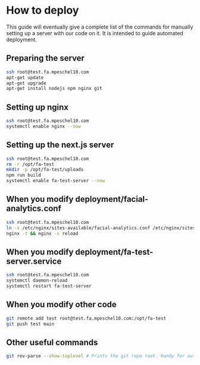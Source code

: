 # How to deploy
This guide will eventually give a complete list of the commands for manually setting up a server with our code on it. It is intended to guide automated deployment.

## Preparing the server
```sh
ssh root@test.fa.mpeschel10.com
apt-get update
apt-get upgrade
apt-get install nodejs npm nginx git
```

## Setting up nginx
```sh
ssh root@test.fa.mpeschel10.com
systemctl enable nginx --now
```

## Setting up the next.js server
```sh
ssh root@test.fa.mpeschel10.com
rm -r /opt/fa-test
mkdir -p /opt/fa-test/uploads
npm run build
systemctl enable fa-test-server --now
```

## When you modify deployment/facial-analytics.conf
```sh
ssh root@test.fa.mpeschel10.com
ln -s /etc/nginx/sites-available/facial-analytics.conf /etc/nginx/sites-enabled/
nginx -t && nginx -s reload
```

## When you modify deployment/fa-test-server.service
```sh
ssh root@test.fa.mpeschel10.com
systemctl daemon-reload
systemctl restart fa-test-server
```

## When you modify other code
```sh
git remote add test root@test.fa.mpeschel10.com:/opt/fa-test
git push test main
```

## Other useful commands
```sh
git rev-parse --show-toplevel # Prints the git repo root. Handy for automation
```

<!-- ///////////////// TODO


('relative/path/in/repo', '/absolute/path/on/server')
file_upload_pairs = [
     	('deployment/facial-analytics-https.conf', '/etc/nginx/sites-available/'),
 	('deployment/facial-analytics.conf', '/etc/nginx/sites-available/'),

 	('deployment/fa-test-server.service', '/etc/systemd/system/'),
	

('app', '/opt/fa-test/'),
('node_modules', '/opt/fa-test/'),
('public', '/opt/fa-test/'),
('next.config.js', '/opt/fa-test/'),
('package-lock.json', '/opt/fa-test/'),
('package.json', '/opt/fa-test/'),
('lib', '/opt/fa-test/'),
 ] -->
